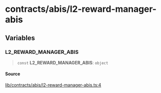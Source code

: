 # contracts/abis/l2-reward-manager-abis

## Variables

### L2\_REWARD\_MANAGER\_ABIS

> `const` **L2\_REWARD\_MANAGER\_ABIS**: `object`

#### Source

[lib/contracts/abis/l2-reward-manager-abis.ts:4](https://github.com/PufferFinance/puffer-sdk/blob/e1df5b058ff743a8745e419a3c4cc544308f89f4/lib/contracts/abis/l2-reward-manager-abis.ts#L4)
